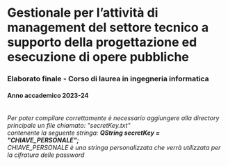 <h1>Gestionale per l’attività di management del settore tecnico a supporto della progettazione ed esecuzione di opere pubbliche</h1>
<h3>Elaborato finale - Corso di laurea in ingegneria informatica</h3>
<h4>Anno accademico 2023-24</h4>
<br>
<i>Per poter compilare correttamente è necessario aggiungere alla directory principale un file chiamato: "secretKey.txt"<br>contenente la seguente stringa: <b>QString secretKey = "CHIAVE_PERSONALE";</b><br>CHIAVE_PERSONALE è una stringa personalizzata che verrà utilizzata per la cifratura delle password</i>
